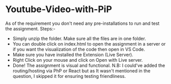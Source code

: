 # Youtube-Video-with-PiP
As of the requirement you don't need any pre-installations to run and test the assignment. 
Steps:-
 * Simply unzip the folder. Make sure all the files are in one folder.
 * You can double click on index.html to open the assignment in a server or if you want the visualization of the code then open in VS Code.
 * Make sure you have installed the Extension (Live Server).
 * Right Click on your mouse and click on Open with Live server.
 * Done! The assignment is visual and functional.
N.B: I could've added the routing/hosting via PhP or React but as It wasn't mentioned in the question, I skipped it for ensuring testing friendliness.
